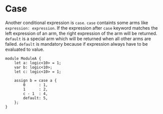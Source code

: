 # Case

Another conditional expression is `case`.
`case` containts some arms like `expression: expression`.
If the expression after `case` keyword matches the left expression of an arm,
the right expression of the arm will be returned.
`default` is a special arm which will be returned when all other arms are failed.
`default` is mandatory because if expression always have to be evaluated to value.

```veryl,playground
module ModuleA {
    let a: logic<10> = 1;
    var b: logic<10>;
    let c: logic<10> = 1;

    assign b = case a {
        0      : 1,
        1      : 2,
        c - 1  : 4,
        default: 5,
    };
}
```
